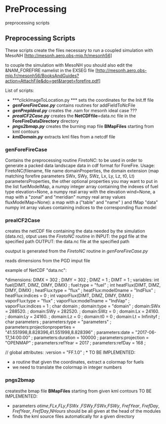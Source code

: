 # PreProcessing
preprocessing scripts
##  Preprocessing Scripts

These scripts create the files necessary to run a coupled simulation with MesoNH [http://mesonh.aero.obs-mip.fr/mesonh56]

to couple the simulation with MesoNH you should also edit the &NAM_FOREFIRE namelist in the EXSEG file [http://mesonh.aero.obs-mip.fr/mesonh56/BooksAndGuides?action=AttachFile&do=get&target=forefire.pdf] 

List of scripts:
- ***clickImageToLocation.py *** sets the coordinates for the Init.ff file 
- ***genForeFireCase.py*** contains routines for  addFieldToNcFile
- ***genPrepIdeal.py*** creates the  .nam for mesonh ideal case ???
- ***prealCF2Case.py*** creates the **NetCDFfile**=data.nc file in the **ForeFireDataDirectory** directory
- ***pngs2bmap.py*** creates the burning map file **BMapFiles** starting from kml contours
- ***kmlDomain.py*** extracts kml files from a netcdf file

### genForeFireCase

Contains the preprocessing routine *FiretoNC*:
to be used in order to generate a packed data landscape data in cdf format for ForeFire.
Usage: FiretoNC(filename, file name
         domainProperties, the domain extension (map matching forefire parameters SWx, SWy, SWz, Lx, Ly, Lz, t0, Lt)
     parametersProperties, the other optional properties you may want to put in the list
             fuelModelMap, a numpy integer array containing the indexes of fuel type
           elevation=None, a numpy real array with the elevation
                wind=None, a map with a "zonal" and "meridian" numpy real array values
       fluxModelMap=None): a map with a ("table" and "name" ) and fMap "data" numpy int array values containing indices to the corresponding flux model
 
### prealCF2Case

creates the netCDF file containing the data needed by the simulation (data.nc), otput uses the *FiretoNC* routine in 
INPUT: the pgd file at the specified path
OUTPUT: the data.nc file at the specified path

ouutput is generated from the *FiretoNC* routine in *genForeFireCase.py*

reads dimensions from the PGD imput file

example of NetCDF "data.nc":

*dimensions:
	DIMX = 302 ;
	DIMY = 302 ;
	DIMZ = 1 ;
	DIMT = 1 ;
variables:
	int fuel(DIMT, DIMZ, DIMY, DIMX) ;
		fuel:type = "fuel" ;
	int heatFlux(DIMT, DIMZ, DIMY, DIMX) ;
		heatFlux:type = "flux" ;
		heatFlux:model0name = "IndFlux" ;
		heatFlux:indices = 0 ;
	int vaporFlux(DIMT, DIMZ, DIMY, DIMX) ;
		vaporFlux:type = "flux" ;
		vaporFlux:model1name = "IndVap" ;
		vaporFlux:indices = 1 ;
	char domain ;
		domain:type = "domain" ;
		domain:SWx = 288520. ;
		domain:SWy = 282520. ;
		domain:SWz = 0 ;
		domain:Lx = 24160. ;
		domain:Ly = 24160. ;
		domain:Lz = 0 ;
		domain:t0 = 0 ;
		domain:Lt = Infinityf ;
	char parameters ;
		parameters:type = "parameters" ;
		parameters:projectionproperties = "41.551998,8.828396,41.551998,8.828396" ;
		parameters:date = "2017-06-17_14:00:00" ;
		parameters:duration = 100000 ;
		parameters:projection = "OPENMAP" ;
		parameters:refYear = 2017 ;
		parameters:refDay = 168 ;

// global attributes:
		:version = "FF.1.0" ;
*
TO BE IMPLEMENTED:
- a routine that given the coordinates, extract a colormap for fuels
- we need to translate the colormap in integer numbers

### pngs2bmap 
createsthe bmap file **BMapFiles** starting from given kml contours
TO BE IMPLEMENTED:
- parameters *otime*,*FLx*,*FLy*,*FSWx* ,*FSWy*,*FSWx*,*FSWy*, *FrefYear*, *FrefDay*, *FrefYear*, *FrefDay*,*NHours* should be all given at the head of the modules
- finds the kml source files automatically for a given directory 

```
